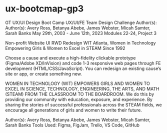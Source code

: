 # ux-bootcmap-gp3
GT UX/UI Design Boot Camp UX/UI/FE Team Design Challenge
Author(s): Author(s): Avery Ross, Betanya Abebe, James Webster, Micah Samter, Sarah Banks
May 29th, 2003 - June 12th, 2023
Modules 22-24, Project 3 

Non-profit Website UI RWD Redesign
WIT Atlanta, Women in Technology
Empowering Girls & Women to Excel in STEAM Since 1992

Choose a cause and execute a high-fidelity clickable prototype (Figma/Adobe XD/InVision) and code 1-3 responsive web pages through FE development (HTML/CSS/JavaScript). You can redesign an existing cause’s site or app, or create something new. 

WOMEN IN TECHNOLOGY (WIT) EMPOWERS GIRLS AND WOMEN TO EXCEL IN SCIENCE, TECHNOLOGY, ENGINEERING, THE ARTS, AND MATH (STEAM) FROM THE CLASSROOM TO THE BOARDROOM.
We do this by providing our community with education, exposure, and experience.  By sharing the stories of successful professionals across the STEAM fields, we encourage all generations of girls and women to write their future.

Author(s): Avery Ross, Betanya Abebe, James Webster, Micah Samter, Sarah Banks
Tools Used: Figma, FigJam, Trello, VS Code, GitHub